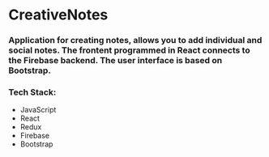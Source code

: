 # CreativeNotes

### Application for creating notes, allows you to add individual and social notes. The frontent programmed in React connects to the Firebase backend. The user interface is based on Bootstrap.

### Tech Stack:
- JavaScript
- React
- Redux
- Firebase
- Bootstrap
